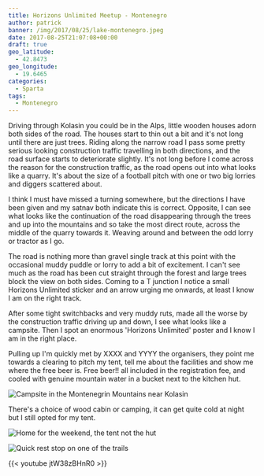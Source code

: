 ```yaml
---
title: Horizons Unlimited Meetup - Montenegro
author: patrick
banner: /img/2017/08/25/lake-montenegro.jpeg
date: 2017-08-25T21:07:08+00:00
draft: true
geo_latitude:
  - 42.8473
geo_longitude:
  - 19.6465
categories:
  - Sparta
tags:
  - Montenegro
---
```


Driving through Kolasin you could be in the Alps, little wooden houses adorn both sides of the road. The houses start to thin out a bit and it's not long until there are just trees. Riding along the narrow road I pass some pretty serious looking construction traffic travelling in both directions, and the road surface starts to deteriorate slightly. It's not long before I come across the reason for the construction traffic, as the road opens out into what looks like a quarry. It's about the size of a football pitch with one or two big lorries and diggers scattered about. 

<!--more-->

I think I must have missed a turning somewhere, but the directions I have been given and my satnav both indicate this is correct. Opposite, I can see what looks like the continuation of the road disappearing through the trees and up into the mountains and so take the most direct route, across the middle of the quarry towards it. Weaving around and between the odd lorry or tractor as I go. 

The road is nothing more than gravel single track at this point with the occasional muddy puddle or lorry to add a bit of excitement. I can't see much as the road has been cut straight through the forest and large trees block the view on both sides. Coming to a T junction I notice a small Horizons Unlimited sticker and an arrow urging me onwards, at least I know I am on the right track. 

After some tight switchbacks and very muddy ruts, made all the worse by the construction traffic driving up and down, I see what looks like a campsite. Then I spot an enormous 'Horizons Unlimited' poster and I know I am in the right place.

Pulling up I'm quickly met by XXXX and YYYY the organisers, they point me towards a clearing to pitch my tent, tell me about the facilities and show me where the free beer is. Free beer!! all included in the registration fee, and cooled with genuine mountain water in a bucket next to the kitchen hut. 

![Campsite in the Montenegrin Mountains near Kolasin](/img/2017/08/27/campsite-montenegro.jpeg)

There's a choice of wood cabin or camping, it can get quite cold at night but I still opted for my tent. 

![Home for the weekend, the tent not the hut](/img/2017/08/27/tent-montenegro.jpeg)

![Quick rest stop on one of the trails](/img/2017/08/25/reststop-montenegro.jpeg)

{{< youtube jtW38zBHnR0 >}}
